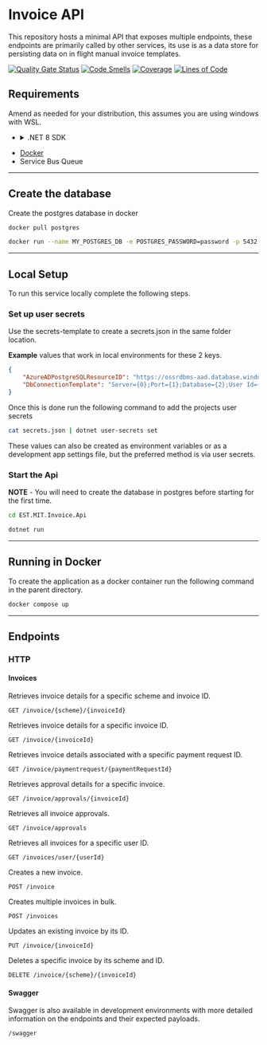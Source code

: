 # Invoice API

This repository hosts a minimal API that exposes multiple endpoints, these endpoints are primarily called by other services, its use is as a data store for persisting data on in flight manual invoice templates.

[![Quality Gate Status](https://sonarcloud.io/api/project_badges/measure?project=rpa-mit-invoice&metric=alert_status)](https://sonarcloud.io/summary/new_code?id=rpa-mit-invoice) [![Code Smells](https://sonarcloud.io/api/project_badges/measure?project=rpa-mit-invoice&metric=code_smells)](https://sonarcloud.io/summary/new_code?id=rpa-mit-invoice) [![Coverage](https://sonarcloud.io/api/project_badges/measure?project=rpa-mit-invoice&metric=coverage)](https://sonarcloud.io/summary/new_code?id=rpa-mit-invoice) [![Lines of Code](https://sonarcloud.io/api/project_badges/measure?project=rpa-mit-invoice&metric=ncloc)](https://sonarcloud.io/summary/new_code?id=rpa-mit-invoice)
## Requirements

Amend as needed for your distribution, this assumes you are using windows with WSL.
- <details>
    <summary> .NET 8 SDK </summary>
    

    #### Basic instructions for installing the .NET 8 SDK on a debian based system.
  
    Amend as needed for your distribution.

    ```bash
    wget https://packages.microsoft.com/config/debian/12/packages-microsoft-prod.deb -O packages-microsoft-prod.deb
    sudo dpkg -i packages-microsoft-prod.deb
    sudo apt-get update && sudo apt-get install -y dotnet-sdk-8.0
    ```
</details>

- [Docker](https://docs.docker.com/desktop/install/linux-install/)
- Service Bus Queue

---
## Create the database

Create the postgres database in docker

```bash
docker pull postgres
```
```bash
docker run --name MY_POSTGRES_DB -e POSTGRES_PASSWORD=password -p 5432:5432 -d postgres
```

---
## Local Setup

To run this service locally complete the following steps.
### Set up user secrets

Use the secrets-template to create a secrets.json in the same folder location. 

**Example** values that work in local environments for these 2 keys.

```json
{
    "AzureADPostgreSQLResourceID": "https://ossrdbms-aad.database.windows.net/.default",
    "DbConnectionTemplate": "Server={0};Port={1};Database={2};User Id={3};Password={4};"
}
```

Once this is done run the following command to add the projects user secrets

```bash
cat secrets.json | dotnet user-secrets set
```

These values can also be created as environment variables or as a development app settings file, but the preferred method is via user secrets.

### Start the Api

**NOTE** - You will need to create the database in postgres before starting for the first time.

```bash
cd EST.MIT.Invoice.Api
```

```bash
dotnet run
```

---
## Running in Docker

To create the application as a docker container run the following command in the parent directory.

```bash
docker compose up
```

---
## Endpoints

### HTTP

#### Invoices

Retrieves invoice details for a specific scheme and invoice ID.
```http
GET /invoice/{scheme}/{invoiceId} 
``` 

Retrieves invoice details for a specific invoice ID.
```http
GET /invoice/{invoiceId} 
``` 

Retrieves invoice details associated with a specific payment request ID.
```http
GET /invoice/paymentrequest/{paymentRequestId} 
``` 

Retrieves approval details for a specific invoice.
```http
GET /invoice/approvals/{invoiceId} 
``` 

Retrieves all invoice approvals.
```http
GET /invoice/approvals 
``` 

Retrieves all invoices for a specific user ID.
```http
GET /invoices/user/{userId} 
``` 

Creates a new invoice.
```http
POST /invoice 
``` 

Creates multiple invoices in bulk.
```http
POST /invoices 
``` 

Updates an existing invoice by its ID.
```http
PUT /invoice/{invoiceId} 
``` 

Deletes a specific invoice by its scheme and ID.
```http
DELETE /invoice/{scheme}/{invoiceId} 
``` 

#### Swagger

Swagger is also available in development environments with more detailed information on the endpoints and their expected payloads.
```http
/swagger
```

